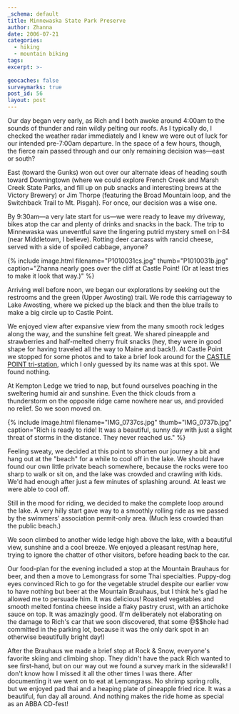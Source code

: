 ```yaml
---
_schema: default
title: Minnewaska State Park Preserve
author: Zhanna
date: 2006-07-21
categories:
  - hiking
  - mountain biking
tags:
excerpt: >- 
  
geocaches: false
surveymarks: true
post_id: 56
layout: post                           
---
```


Our day began very early, as Rich and I both awoke around 4:00am to the sounds of thunder and rain wildly pelting our roofs. As I typically do, I checked the weather radar immediately and I knew we were out of luck for our intended pre-7:00am departure. In the space of a few hours, though, the fierce rain passed through and our only remaining decision was—east or south?  

East (toward the Gunks) won out over our alternate ideas of heading south toward Downingtown (where we could explore French Creek and Marsh Creek State Parks, and fill up on pub snacks and interesting brews at the Victory Brewery) or Jim Thorpe (featuring the Broad Mountain loop, and the Switchback Trail to Mt. Pisgah). For once, our decision was a wise one.

By 9:30am—a very late start for us—we were ready to leave my driveway, bikes atop the car and plenty of drinks and snacks in the back. The trip to Minnewaska was uneventful save the lingering putrid mystery smell on I-84 (near Middletown, I believe). Rotting deer carcass with rancid cheese, served with a side of spoiled cabbage, anyone?

{% include image.html filename="P1010031cs.jpg" thumb="P1010031b.jpg" caption="Zhanna nearly goes over the cliff at Castle Point!  (Or at least tries to make it look that way.)" %}

Arriving well before noon, we began our explorations by seeking out the restrooms and the green (Upper Awosting) trail. We rode this carriageway to Lake Awosting, where we picked up the black and then the blue trails to make a big circle up to Castle Point. 

We enjoyed view after expansive view from the many smooth rock ledges along the way, and the sunshine felt great. We shared pineapple and strawberries and half-melted cherry fruit snacks (hey, they were in good shape for having traveled all the way to Maine and back!). At Castle Point we stopped for some photos and to take a brief look around for the [CASTLE POINT tri-station](https://www.ngs.noaa.gov/cgi-bin/ds_mark.prl?PidBox=LY2465), which I only guessed by its name was at this spot. We found nothing.

At Kempton Ledge we tried to nap, but found ourselves poaching in the sweltering humid air and sunshine. Even the thick clouds from a thunderstorm on the opposite ridge came nowhere near us, and provided no relief. So we soon moved on.

{% include image.html filename="IMG_0737cs.jpg" thumb="IMG_0737b.jpg" caption="Rich is ready to ride! It was a beautiful, sunny day with just a slight threat of storms in the distance.  They never reached us." %}

Feeling sweaty, we decided at this point to shorten our journey a bit and hang out at the "beach" for a while to cool off in the lake. We should have found our own little private beach somewhere, because the rocks were too sharp to walk or sit on, and the lake was crowded and crawling with kids. We'd had enough after just a few minutes of splashing around. At least we were able to cool off.

Still in the mood for riding, we decided to make the complete loop around the lake. A very hilly start gave way to a smoothly rolling ride as we passed by the swimmers' association permit-only area. (Much less crowded than the public beach.) 

We soon climbed to another wide ledge high above the lake, with a beautiful view, sunshine and a cool breeze. We enjoyed a pleasant rest/nap here, trying to ignore the chatter of other visitors, before heading back to the car.

Our food-plan for the evening included a stop at the Mountain Brauhaus for beer, and then a move to Lemongrass for some Thai specialties. Puppy-dog eyes convinced Rich to go for the vegetable strudel despite our earlier vow to have nothing but beer at the Mountain Brauhaus, but I think he's glad he allowed me to persuade him. It was delicious! Roasted vegetables and smooth melted fontina cheese inside a flaky pastry crust, with an artichoke sauce on top. It was amazingly good. (I'm deliberately not elaborating on the damage to Rich's car that we soon discovered, that some @$$hole had committed in the parking lot, because it was the only dark spot in an otherwise beautifully bright day!)

After the Brauhaus we made a brief stop at Rock & Snow, everyone's favorite skiing and climbing shop. They didn't have the pack Rich wanted to see first-hand, but on our way out we found a survey mark in the sidewalk! I don't know how I missed it all the other times I was there. After documenting it we went on to eat at Lemongrass. No shrimp spring rolls, but we enjoyed pad thai and a heaping plate of pineapple fried rice. It was a beautiful, fun day all around. And nothing makes the ride home as special as an ABBA CD-fest!
